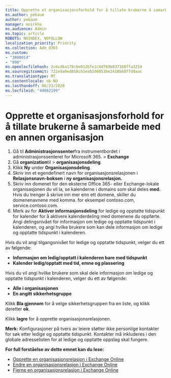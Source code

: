 ```yaml
---
title: Opprette et organisasjonsforhold for å tillate brukerne å samarbeide med en annen organisasjon
ms.author: pebaum
author: pebaum
manager: mnirkhe
ms.audience: Admin
ms.topic: article
ROBOTS: NOINDEX, NOFOLLOW
localization_priority: Priority
ms.collection: Adm_O365
ms.custom:
- "3800014"
- "898"
ms.openlocfilehash: 2c6cd6a178c6e012bfe1c8d769b037168ffa3254
ms.sourcegitcommit: 722e9a0ed058cb1eab2dd053be2418b60f7d4aac
ms.translationtype: MT
ms.contentlocale: nb-NO
ms.lasthandoff: 06/23/2020
ms.locfileid: "44862199"
---
```

# <a name="create-an-organization-relationship-to-allow-your-users-to-collaborate-with-another-organization"></a>Opprette et organisasjonsforhold for å tillate brukerne å samarbeide med en annen organisasjon

1. Gå til **Administrasjonssenter**fra instrumentbordet i administrasjonssenteret for Microsoft 365.  >  **Exchange**
2. Gå **organization**til  >  **organisasjonsdeling**.
3. Klikk **Ny** under **Organisasjonsdeling**.
4. Skriv inn et egendefinert navn for organisasjonsrelasjonen i **Relasjonsnavn-boksen** i **ny organisasjonsrelasjon.**
5. Skriv inn domenet for den eksterne Office 365- eller Exchange-lokale organisasjonen du vil la, se kalenderne i domains som skal deles **med.** Hvis du trenger å skrive inn mer enn ett domene, skiller du domenenavnene med komma. for eksempel contoso.com, service.contoso.com.
6. Merk av for **Aktiver informasjonsdeling** for ledige og opptatte tidspunkt for kalender for å aktivere kalenderdeling med domenene du oppførte. Angi delingsnivået for informasjon om ledige og opptatte tidspunkt i kalenderen, og angi hvilke brukere som kan dele informasjon om ledige og opptatte tidspunkt i kalenderen.  

Hvis du vil angi tilgangsnivået for ledige og opptatte tidspunkt, velger du ett av følgende:

- **Informasjon om ledig/opptatt i kalenderen bare med tidspunkt**
- **Kalender ledig/opptatt med tid, emne og plassering**  

 Hvis du vil angi hvilke brukere som skal dele informasjon om ledige og opptatte tidspunkt i kalenderen, velger du ett av følgende:

- **Alle i organisasjonen**
- **En angitt sikkerhetsgruppe**  

Klikk **Bla gjennom** for å velge sikkerhetsgruppen fra en liste, og klikk deretter **ok**.

Klikk **lagre** for å opprette organisasjonsrelasjonen.  

**Merk:** Konfigurasjoner på tvers av leiere støtter ikke personlige kontakter for søk etter ledige og opptatte tidspunkt. Kontakter må inkluderes i den globale adresselisten for at ledige og opptatte oppslag skal fungere.

**For full forståelse av dette emnet kan du lese:**

- [Opprette en organisasjonsrelasjon i Exchange Online](https://docs.microsoft.com/exchange/sharing/organization-relationships/create-an-organization-relationship)
- [Endre en organisasjonsrelasjon i Exchange Online](https://docs.microsoft.com/exchange/sharing/organization-relationships/modify-an-organization-relationship)
- [Fjerne en organisasjonsrelasjon i Exchange Online](https://docs.microsoft.com/exchange/sharing/organization-relationships/remove-an-organization-relationship)
